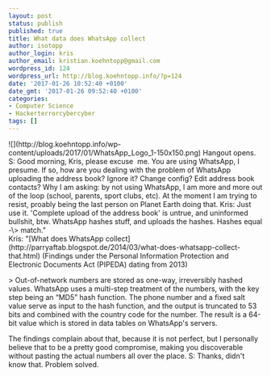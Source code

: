 ```yaml
---
layout: post
status: publish
published: true
title: What data does WhatsApp collect
author: isotopp
author_login: kris
author_email: kristian.koehntopp@gmail.com
wordpress_id: 124
wordpress_url: http://blog.koehntopp.info/?p=124
date: '2017-01-26 10:52:40 +0100'
date_gmt: '2017-01-26 09:52:40 +0100'
categories:
- Computer Science
- Hackerterrorcybercyber
tags: []
---
```

<p> ![](http://blog.koehntopp.info/wp-content/uploads/2017/01/WhatsApp_Logo_1-150x150.png) Hangout opens. S: Good morning, Kris, please excuse &nbsp;me. You are using WhatsApp, I presume. If so, how are you dealing with the problem of WhatsApp uploading the address book? Ignore it? Change config? Edit address book contacts? Why I am asking: by&nbsp;not using WhatsApp, I am more and more out of the loop (school, parents, sport clubs, etc). At the moment I am trying to resist, proably being the last person on Planet Earth doing that. Kris: Just use it. 'Complete upload of the address book' is untrue, and uninformed bullshit, btw. WhatsApp hashes stuff, and uploads the hashes. Hashes equal -\> match."<br />
Kris: "[What does WhatsApp collect](http://parryaftab.blogspot.de/2014/03/what-does-whatsapp-collect-that.html)&nbsp;(Findings under the Personal Information Protection and Electronic Documents Act (PIPEDA) dating from 2013)</p>
<p>> Out-of-network numbers are stored as one-way, irreversibly hashed values. WhatsApp uses a multi-step treatment of the numbers, with the key step being an “MD5” hash function. The phone number and a fixed salt value serve as input to the hash function, and the output is truncated to 53 bits and combined with the country code for the number. The result is a 64-bit value which is stored in data tables on WhatsApp's servers.</p>
<p> The findings complain about that, because it is not perfect, but I personally believe that to be a pretty good compromise, making you discoverable without pasting the actual numbers all over the place. S: Thanks, didn't know that. Problem solved.</p>
